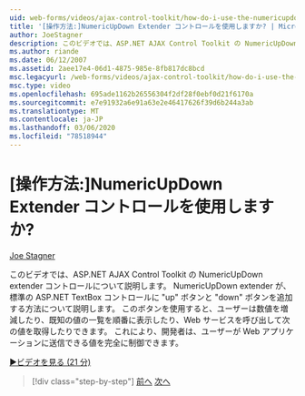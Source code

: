 ```yaml
---
uid: web-forms/videos/ajax-control-toolkit/how-do-i-use-the-numericupdown-extender-control
title: '[操作方法:]NumericUpDown Extender コントロールを使用しますか? | Microsoft Docs'
author: JoeStagner
description: このビデオでは、ASP.NET AJAX Control Toolkit の NumericUpDown extender コントロールについて説明します。 NumericUpDown extender によって ' up ' と ' down ' が追加されます。
ms.author: riande
ms.date: 06/12/2007
ms.assetid: 2aee17e4-06d1-4875-985e-8fb817dc8bcd
msc.legacyurl: /web-forms/videos/ajax-control-toolkit/how-do-i-use-the-numericupdown-extender-control
msc.type: video
ms.openlocfilehash: 695ade1162b26556304f2df28f0ebf0d21f6170a
ms.sourcegitcommit: e7e91932a6e91a63e2e46417626f39d6b244a3ab
ms.translationtype: MT
ms.contentlocale: ja-JP
ms.lasthandoff: 03/06/2020
ms.locfileid: "78518944"
---
```

# <a name="how-do-i-use-the-numericupdown-extender-control"></a>[操作方法:]NumericUpDown Extender コントロールを使用しますか?

[Joe Stagner](https://github.com/JoeStagner)

このビデオでは、ASP.NET AJAX Control Toolkit の NumericUpDown extender コントロールについて説明します。 NumericUpDown extender が、標準の ASP.NET TextBox コントロールに "up" ボタンと "down" ボタンを追加する方法について説明します。 このボタンを使用すると、ユーザーは数値を増減したり、既知の値の一覧を順番に表示したり、Web サービスを呼び出して次の値を取得したりできます。 これにより、開発者は、ユーザーが Web アプリケーションに送信できる値を完全に制御できます。

[&#9654;ビデオを見る (21 分)](https://channel9.msdn.com/Blogs/ASP-NET-Site-Videos/how-do-i-use-the-numericupdown-extender-control)

> [!div class="step-by-step"]
> [前へ](how-do-i-use-the-pagingbulletedlist-extender-control.md)
> [次へ](how-do-i-use-the-aspnet-ajax-validatorcallout-extender.md)
